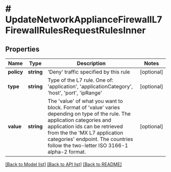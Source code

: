 # # UpdateNetworkApplianceFirewallL7FirewallRulesRequestRulesInner

## Properties

Name | Type | Description | Notes
------------ | ------------- | ------------- | -------------
**policy** | **string** | &#39;Deny&#39; traffic specified by this rule | [optional]
**type** | **string** | Type of the L7 rule. One of: &#39;application&#39;, &#39;applicationCategory&#39;, &#39;host&#39;, &#39;port&#39;, &#39;ipRange&#39; | [optional]
**value** | **string** | The &#39;value&#39; of what you want to block. Format of &#39;value&#39; varies depending on type of the rule. The application categories and application ids can be retrieved from the the &#39;MX L7 application categories&#39; endpoint. The countries follow the two-letter ISO 3166-1 alpha-2 format. | [optional]

[[Back to Model list]](../../README.md#models) [[Back to API list]](../../README.md#endpoints) [[Back to README]](../../README.md)

